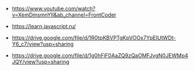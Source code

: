 * https://www.youtube.com/watch?v=XemDmsmnYII&ab_channel=FrontCoder
* https://learn.javascript.ru/
* https://drive.google.com/file/d/1R0tpKBVPTgKpVOOx7YpEIUtWDt-Y6_c7/view?usp=sharing

* https://drive.google.com/file/d/1g0hFiF0AaZQ9zQaOMFJvgN0JEWMp4JQY/view?usp=sharing